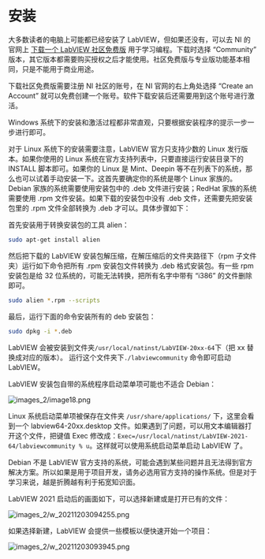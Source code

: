 # 安装

大多数读者的电脑上可能都已经安装了 LabVIEW，但如果还没有，可以去 NI 的官网上 [下载一个 LabVIEW 社区免费版](https://www.ni.com/en-us/shop/labview.html) 用于学习编程。下载时选择 “Community” 版本，其它版本都需要购买授权之后才能使用。社区免费版与专业版功能基本相同，只是不能用于商业用途。

下载社区免费版需要注册 NI 社区的账号，在 NI 官网的右上角处选择 “Create an Account” 就可以免费创建一个账号。软件下载安装后还需要用到这个账号进行激活。

Windows 系统下的安装和激活过程都非常直观，只要根据安装程序的提示一步一步进行即可。

对于 Linux 系统下的安装需要注意，LabVIEW 官方只支持少数的 Linux 发行版本。如果你使用的 Linux 系统在官方支持列表中，只要直接运行安装目录下的 INSTALL 脚本即可。如果你的 Linux 是 Mint、Deepin 等不在列表下的系统，那么也可以试着手动安装一下。这首先要确定你的系统是哪个 Linux 家族的。Debian 家族的系统需要使用安装包中的 .deb 文件进行安装；RedHat 家族的系统需要使用 .rpm 文件安装。如果下载的安装包中没有 .deb 文件，还需要先把安装包里的 .rpm 文件全部转换为 .deb 才可以。具体步骤如下：

首先安装用于转换安装包的工具 alien：
```sh
sudo apt-get install alien
```

然后把下载的 LabVIEW 安装包解压缩，在解压缩后的文件夹路径下（rpm 子文件夹）运行如下命令把所有 .rpm 安装包文件转换为 .deb 格式安装包。有一些 rpm 安装包是给 32 位系统的，可能无法转换，把所有名字中带有 “i386” 的文件删除即可。

```sh
sudo alien *.rpm --scripts
```

最后，运行下面的命令安装所有的 deb 安装包：

```sh
sudo dpkg -i *.deb
```

LabVIEW 会被安装到文件夹`/usr/local/natinst/LabVIEW-20xx-64`下（把 xx 替换成对应的版本）。 运行这个文件夹下`./labviewcommunity` 命令即可启动 LabVIEW。

LabVIEW 安装包自带的系统程序启动菜单项可能也不适合 Debian：

![images_2/image18.png](images_2/image18.png "Linux 系统的开始菜单")

Linux 系统启动菜单项被保存在文件夹 `/usr/share/applications/` 下，这里会看到一个 labview64-20xx.desktop 文件。如果遇到了问题，可以用文本编辑器打开这个文件，把键值 Exec 修改成：`Exec=/usr/local/natinst/LabVIEW-2021-64/labviewcommunity % u`。这样就可以使用系统启动菜单启动 LabVIEW 了。


Debian 不是 LabVIEW 官方支持的系统，可能会遇到某些问题并且无法得到官方解决方案。所以如果是用于项目开发，请务必选用官方支持的操作系统。但是对于学习来说，越是折腾越有利于拓宽知识面。

LabVIEW 2021 启动后的画面如下，可以选择新建或是打开已有的文件：

![images_2/w_20211203094255.png](images_2/w_20211203094255.png "LabVIEW 启动画面")

如果选择新建，LabVIEW 会提供一些模板以便快速开始一个项目：

![images_2/w_20211203093945.png](images_2/w_20211203093945.png "创建新项目或 VI")

